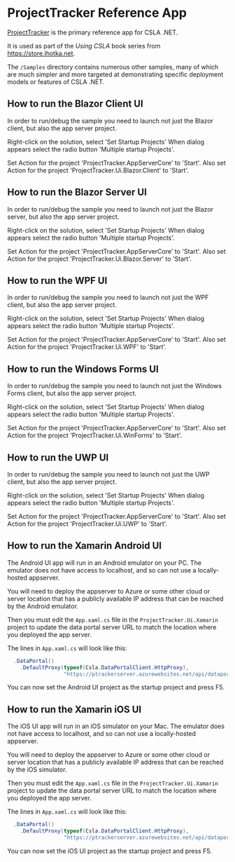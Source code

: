 # ProjectTracker Reference App

[ProjectTracker](https://github.com/MarimerLLC/csla/tree/master/Samples/ProjectTracker) is the primary reference app for CSLA .NET. 

It is used as part of the *Using CSLA* book series from https://store.lhotka.net.

The `/Samples` directory contains numerous other samples, many of which are much simpler and more targeted at demonstrating specific deployment models or features of CSLA .NET.

## How to run the Blazor Client UI

In order to run/debug the sample you need to launch not just the Blazor client, but also the app server project.

Right-click on the solution, select 'Set Startup Projects'
When dialog appears select the radio button  'Multiple startup Projects'.

Set Action for the project 'ProjectTracker.AppServerCore' to 'Start'.
Also set Action for the project 'ProjectTracker.Ui.Blazor.Client' to 'Start'.

## How to run the Blazor Server UI

In order to run/debug the sample you need to launch not just the Blazor server, but also the app server project.

Right-click on the solution, select 'Set Startup Projects'
When dialog appears select the radio button  'Multiple startup Projects'.

Set Action for the project 'ProjectTracker.AppServerCore' to 'Start'.
Also set Action for the project 'ProjectTracker.Ui.Blazor.Server' to 'Start'.

## How to run the WPF UI

In order to run/debug the sample you need to launch not just the WPF client, but also the app server project.

Right-click on the solution, select 'Set Startup Projects'
When dialog appears select the radio button  'Multiple startup Projects'.

Set Action for the project 'ProjectTracker.AppServerCore' to 'Start'.
Also set Action for the project 'ProjectTracker.Ui.WPF' to 'Start'.

## How to run the Windows Forms UI

In order to run/debug the sample you need to launch not just the Windows Forms client, but also the app server project.

Right-click on the solution, select 'Set Startup Projects'
When dialog appears select the radio button  'Multiple startup Projects'.

Set Action for the project 'ProjectTracker.AppServerCore' to 'Start'.
Also set Action for the project 'ProjectTracker.Ui.WinForms' to 'Start'.

## How to run the UWP UI

In order to run/debug the sample you need to launch not just the UWP client, but also the app server project.

Right-click on the solution, select 'Set Startup Projects'
When dialog appears select the radio button  'Multiple startup Projects'.

Set Action for the project 'ProjectTracker.AppServerCore' to 'Start'.
Also set Action for the project 'ProjectTracker.Ui.UWP' to 'Start'.

## How to run the Xamarin Android UI

The Android UI app will run in an Android emulator on your PC. The emulator does not have access to localhost, and so can not use a locally-hosted appserver.

You will need to deploy the appserver to Azure or some other cloud or server location that has a publicly available IP address that can be reached by the Android emulator.

Then you must edit the `App.xaml.cs` file in the `ProjectTracker.Ui.Xamarin` project to update the data portal server URL to match the location where you deployed the app server.

The lines in `App.xaml.cs` will look like this:

```c#
  .DataPortal()
    .DefaultProxy(typeof(Csla.DataPortalClient.HttpProxy), 
                  "https://ptrackerserver.azurewebsites.net/api/dataportal");
```

You can now set the Android UI project as the startup project and press F5.

## How to run the Xamarin iOS UI

The iOS UI app will run in an iOS simulator on your Mac. The emulator does not have access to localhost, and so can not use a locally-hosted appserver.

You will need to deploy the appserver to Azure or some other cloud or server location that has a publicly available IP address that can be reached by the iOS simulator.

Then you must edit the `App.xaml.cs` file in the `ProjectTracker.Ui.Xamarin` project to update the data portal server URL to match the location where you deployed the app server.

The lines in `App.xaml.cs` will look like this:

```c#
  .DataPortal()
    .DefaultProxy(typeof(Csla.DataPortalClient.HttpProxy), 
                  "https://ptrackerserver.azurewebsites.net/api/dataportal");
```

You can now set the iOS UI project as the startup project and press F5.
